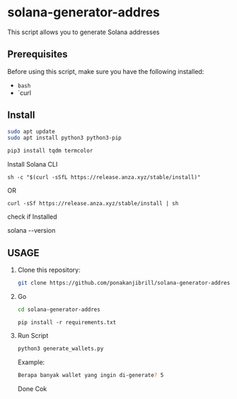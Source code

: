 # solana-generator-addres

This script allows you to generate Solana addresses

## Prerequisites

Before using this script, make sure you have the following installed:
- `bash`
- `curl

## Install

   ```bash
   sudo apt update
   sudo apt install python3 python3-pip
   ```

   ```bash
   pip3 install tqdm termcolor
   ```

Install Solana CLI

    sh -c "$(curl -sSfL https://release.anza.xyz/stable/install)"

OR

    curl -sSf https://release.anza.xyz/stable/install | sh

check if Installed

solana --version


## USAGE

1. Clone this repository:

   ```bash
   git clone https://github.com/ponakanjibrill/solana-generator-addres.git
   ```

2. Go

   ```bash
   cd solana-generator-addres
   ```

   ```
   pip install -r requirements.txt
   ```

3. Run Script

   ```bash
   python3 generate_wallets.py
   ```


   Example:

   ```bash
   Berapa banyak wallet yang ingin di-generate? 5
   ```

   Done Cok
